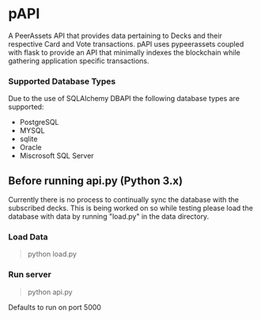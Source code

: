 # pAPI
A PeerAssets API that provides data pertaining to Decks and their respective Card and Vote transactions.
pAPI uses pypeerassets coupled with flask to provide an API that minimally indexes the blockchain while gathering application specific transactions.

### Supported Database Types
Due to the use of SQLAlchemy DBAPI the following database types are supported:
  * PostgreSQL
  * MYSQL 
  * sqlite  
  * Oracle 
  * Miscrosoft SQL Server

## Before running api.py (Python 3.x)
Currently there is no process to continually sync the database with the subscribed decks. This is being worked on
so while testing please load the database with data by running "load.py" in the data directory. 
### Load Data
> python load.py
### Run server
> python api.py

Defaults to run on port 5000

